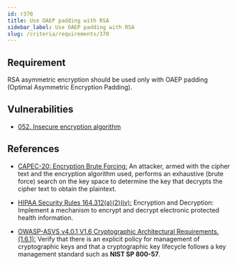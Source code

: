 ```yaml
---
id: r370
title: Use OAEP padding with RSA
sidebar_label: Use OAEP padding with RSA
slug: /criteria/requirements/370
---
```


## Requirement

RSA asymmetric encryption
should be used only with OAEP padding
(Optimal Asymmetric Encryption Padding).

## Vulnerabilities

- [052. Insecure encryption algorithm](/criteria/vulnerabilities/052)

## References

- [CAPEC-20: Encryption Brute Forcing:](https://capec.mitre.org/data/definitions/20.html)
An attacker, armed with the cipher text
and the encryption algorithm used,
performs an exhaustive (brute force) search
on the key space
to determine the key
that decrypts the cipher text
to obtain the plaintext.

- [HIPAA Security Rules 164.312(a)(2)(iv):](https://www.law.cornell.edu/cfr/text/45/164.312)
Encryption and Decryption:
Implement a mechanism to encrypt
and decrypt electronic protected health information.

- [OWASP-ASVS v4.0.1 V1.6 Cryptographic Architectural Requirements.(1.6.1):](https://owasp.org/www-pdf-archive/OWASP_Application_Security_Verification_Standard_4.0-en.pdf)
Verify that there is an explicit policy
for management of cryptographic keys
and that a cryptographic key lifecycle follows
a key management standard
such as **NIST SP 800-57**.
